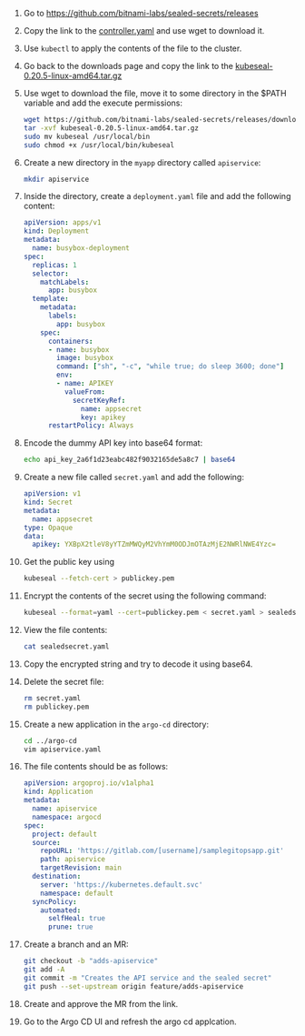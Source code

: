 1. Go to https://github.com/bitnami-labs/sealed-secrets/releases

2. Copy the link to the [controller.yaml](https://github.com/bitnami-labs/sealed-secrets/releases/download/v0.20.5/controller.yaml) and use wget to download it.

3. Use `kubectl` to apply the contents of the file to the cluster.

4. Go back to the downloads page and copy the link to the [kubeseal-0.20.5-linux-amd64.tar.gz](https://github.com/bitnami-labs/sealed-secrets/releases/download/v0.20.5/kubeseal-0.20.5-linux-amd64.tar.gz)

5. Use wget to download the file, move it to some directory in the $PATH variable and add the execute permissions:

   ```bash
   wget https://github.com/bitnami-labs/sealed-secrets/releases/download/v0.20.5/kubeseal-0.20.5-linux-amd64.tar.gz
   tar -xvf kubeseal-0.20.5-linux-amd64.tar.gz
   sudo mv kubeseal /usr/local/bin
   sudo chmod +x /usr/local/bin/kubeseal
   ```

6. Create a new directory in the `myapp` directory called `apiservice`:

   ```bash
   mkdir apiservice
   ```

7. Inside the directory, create a `deployment.yaml` file and add the following content:

   ```yaml
   apiVersion: apps/v1
   kind: Deployment
   metadata:
     name: busybox-deployment
   spec:
     replicas: 1
     selector:
       matchLabels:
         app: busybox
     template:
       metadata:
         labels:
           app: busybox
       spec:
         containers:
         - name: busybox
           image: busybox
           command: ["sh", "-c", "while true; do sleep 3600; done"]
           env:
           - name: APIKEY
             valueFrom:
               secretKeyRef:
                 name: appsecret
                 key: apikey
         restartPolicy: Always
   ```

8. Encode the dummy API key into base64 format:

   ```bash
   echo api_key_2a6f1d23eabc482f9032165de5a8c7 | base64
   ```

9. Create a new file called `secret.yaml` and add the following:

   ```yaml
   apiVersion: v1
   kind: Secret
   metadata:
     name: appsecret
   type: Opaque
   data:
     apikey: YXBpX2tleV8yYTZmMWQyM2VhYmM0ODJmOTAzMjE2NWRlNWE4Yzc=
   ```

10. Get the public key using

    ```bash
    kubeseal --fetch-cert > publickey.pem
    ```

11. Encrypt the contents of the secret using the following command:

    ```bash
    kubeseal --format=yaml --cert=publickey.pem < secret.yaml > sealedsecret.yaml
    ```

12. View the file contents:

    ```bash
    cat sealedsecret.yaml
    ```

13. Copy the encrypted string and try to decode it using base64.

14. Delete the secret file:

    ```bash
    rm secret.yaml
    rm publickey.pem
    ```

15. Create a new application in the `argo-cd` directory:

    ```bash
    cd ../argo-cd
    vim apiservice.yaml
    ```

16. The file contents should be as follows:

    ```yaml
    apiVersion: argoproj.io/v1alpha1
    kind: Application
    metadata:
      name: apiservice
      namespace: argocd
    spec:
      project: default
      source:
        repoURL: 'https://gitlab.com/[username]/samplegitopsapp.git'
        path: apiservice
        targetRevision: main
      destination:
        server: 'https://kubernetes.default.svc'
        namespace: default
      syncPolicy:
        automated:
          selfHeal: true
          prune: true
    ```

17. Create a branch and an MR:

    ```bash
    git checkout -b "adds-apiservice"
    git add -A
    git commit -m "Creates the API service and the sealed secret"
    git push --set-upstream origin feature/adds-apiservice
    ```

18. Create and approve the MR from the link.

19. Go to the Argo CD UI and refresh the argo cd applcation.